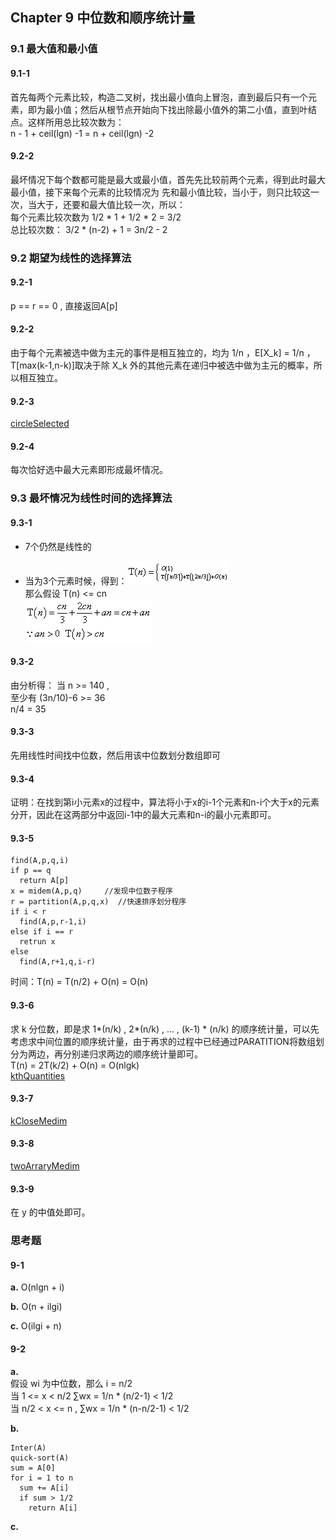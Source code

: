 ## Chapter 9 中位数和顺序统计量

### 9.1 最大值和最小值  

#### 9.1-1
首先每两个元素比较，构造二叉树，找出最小值向上冒泡，直到最后只有一个元素，即为最小值；然后从根节点开始向下找出除最小值外的第二小值，直到叶结点。这样所用总比较次数为：   
n - 1 + ceil(lgn) -1 = n + ceil(lgn) -2     

#### 9.2-2      
最坏情况下每个数都可能是最大或最小值，首先先比较前两个元素，得到此时最大最小值，接下来每个元素的比较情况为 先和最小值比较，当小于，则只比较这一次，当大于，还要和最大值比较一次，所以：   
每个元素比较次数为 1/2 * 1 + 1/2 * 2 = 3/2    
总比较次数： 3/2 * (n-2) + 1 = 3n/2 - 2         

### 9.2 期望为线性的选择算法          

#### 9.2-1    
p  == r == 0 , 直接返回A[p]

#### 9.2-2
由于每个元素被选中做为主元的事件是相互独立的，均为 1/n ，E[X_k] = 1/n ，T[max(k-1,n-k)]取决于除 X_k 外的其他元素在递归中被选中做为主元的概率，所以相互独立。

#### 9.2-3
[circleSelected](Select.java)

#### 9.2-4
每次恰好选中最大元素即形成最坏情况。

### 9.3 最坏情况为线性时间的选择算法  

#### 9.3-1  
+ 7个仍然是线性的   

+ 当为3个元素时候，得到：![931a](img/931a.gif)      
 那么假设 T(n) <= cn      
 ![931b](img/931b.gif)        

#### 9.3-2  
由分析得： 当 n >= 140 ,       
至少有 (3n/10)-6 >= 36     
n/4 = 35    

#### 9.3-3        
先用线性时间找中位数，然后用该中位数划分数组即可         

#### 9.3-4
证明：在找到第i小元素x的过程中，算法将小于x的i-1个元素和n-i个大于x的元素分开，因此在这两部分中返回i-1中的最大元素和n-i的最小元素即可。      

#### 9.3-5

    find(A,p,q,i)
    if p == q
      return A[p]
    x = midem(A,p,q)     //发现中位数子程序  
    r = partition(A,p,q,x)  //快速排序划分程序
    if i < r
      find(A,p,r-1,i)
    else if i == r  
      retrun x
    else  
      find(A,r+1,q,i-r)            

时间：T(n) = T(n/2) + O(n)  = O(n)         

#### 9.3-6    
求 k 分位数，即是求 1*(n/k) , 2*(n/k) , ... , (k-1) * (n/k) 的顺序统计量，可以先考虑求中间位置的顺序统计量，由于再求的过程中已经通过PARATITION将数组划分为两边，再分别递归求两边的顺序统计量即可。  
T(n) = 2T(k/2) + O(n) = O(nlgk)        
[kthQuantities](Select.java)           

#### 9.3-7  
[kCloseMedim](Select.java)

#### 9.3-8
[twoArraryMedim](Select.java)

#### 9.3-9
在 y 的中值处即可。  

### 思考题  

#### 9-1  
**a.** O(nlgn + i)  

**b.** O(n + ilgi)  

**c.** O(ilgi + n)   

#### 9-2   
**a.**     
假设 wi 为中位数，那么 i = n/2    
当 1 <= x < n/2  ∑wx  = 1/n * (n/2-1) < 1/2    
当 n/2 < x <= n , ∑wx = 1/n * (n-n/2-1) < 1/2     

**b.**  

    Inter(A)  
    quick-sort(A)
    sum = A[0]
    for i = 1 to n  
      sum += A[i]
      if sum > 1/2
        return A[i]

**c.** 
